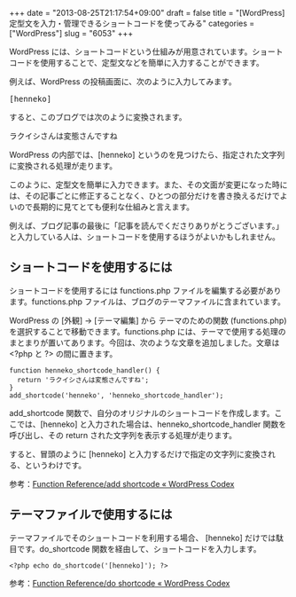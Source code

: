 +++
date = "2013-08-25T21:17:54+09:00"
draft = false
title = "[WordPress] 定型文を入力・管理できるショートコードを使ってみる"
categories = ["WordPress"]
slug = "6053"
+++

WordPress には、ショートコードという仕組みが用意されています。ショートコードを使用することで、定型文などを簡単に入力することができます。

例えば、WordPress の投稿画面に、次のように入力してみます。

<pre>[henneko]</code></pre>

すると、このブログでは次のように変換されます。

<pre>ラクイシさんは変態さんですね</code></pre>

WordPress の内部では、[henneko] というのを見つけたら、指定された文字列に変換される処理が走ります。

このように、定型文を簡単に入力できます。また、その文面が変更になった時には、その記事ごとに修正することなく、ひとつの部分だけを書き換えるだけでよいので長期的に見てとても便利な仕組みと言えます。

例えば、ブログ記事の最後に「記事を読んでくださりありがとうございます。」と入力している人は、ショートコードを使用するほうがよいかもしれません。

## ショートコードを使用するには

ショートコードを使用するには functions.php ファイルを編集する必要があります。functions.php ファイルは、ブログのテーマファイルに含まれています。

WordPress の [外観] → [テーマ編集] から テーマのための関数 (functions.php) を選択することで移動できます。functions.php には、テーマで使用する処理のまとまりが置いてあります。今回は、次のような文章を追加しました。文章は &lt;?php と ?&gt; の間に置きます。

```
function henneko_shortcode_handler() {
  return 'ラクイシさんは変態さんですね';
}
add_shortcode('henneko', 'henneko_shortcode_handler');
```

add_shortcode 関数で、自分のオリジナルのショートコードを作成します。ここでは、[henneko] と入力された場合は、henneko_shortcode_handler 関数を呼び出し、その return された文字列を表示する処理が走ります。

すると、冒頭のように [henneko] と入力するだけで指定の文字列に変換される、というわけです。

参考：[Function Reference/add shortcode « WordPress Codex](http://codex.wordpress.org/Function_Reference/add_shortcode)

## テーマファイルで使用するには

テーマファイルでそのショートコードを利用する場合、 [henneko] だけでは駄目です。do_shortcode 関数を経由して、ショートコードを入力します。

```
<?php echo do_shortcode('[henneko]'); ?>
```

参考：[Function Reference/do shortcode « WordPress Codex](http://codex.wordpress.org/Function_Reference/do_shortcode)
